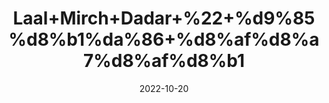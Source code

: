 ---
title: 'Laal+Mirch+Dadar+%22+%d9%85%d8%b1%da%86+%d8%af%d8%a7%d8%af%d8%b1'
date: '2022-10-20' 
metatag: '' 
inventory: '0' 
draft: false 
# meta description 
shortDescripton: 'Crushed+Red+Chilli%22+It+is+anti+inflammatory+and+helps+in+weight+loss.'
description: '%d9%85%d8%b5%d8%a7%d9%84%d8%ad%db%92+Spices'
longdescription: ''
featured: True
# product Price
price: '50.0'
# Product Short Description
shortDescription: 'Crushed+Red+Chilli%22+It+is+anti+inflammatory+and+helps+in+weight+loss.'
productID: '51DB6966-FA23-ED11-9968-005056B3A416'
type: 'products'
category: '%d9%85%d8%b5%d8%a7%d9%84%d8%ad%db%92+Spices' 
thumnailproduct: 'https://eraconnect.blob.core.windows.net/product-images/aminsaddiquidawakhana/51DB6966-FA23-ED11-9968-005056B3A416.webp' 
images:
  - image: 'https://eraconnect.blob.core.windows.net/product-images/aminsaddiquidawakhana/51DB6966-FA23-ED11-9968-005056B3A416.webp'  
Variants:
---